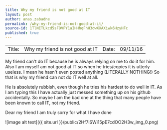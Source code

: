 ```yaml
---
title: Why my friend is not good at IT
layout: post
author: anas.zabadne
permalink: /why-my-friend-is-not-good-at-it/
source-id: 1TlNITLkcd5sF9VPY1aIHHhqFhH3dwXXAXiwk6HzyHFc
published: true
---
```

<table>
  <tr>
    <td>Title:  </td>
    <td>Why my friend is not good at IT</td>
    <td> Date:  </td>
    <td>09/11/16</td>
  </tr>
</table>


My friend can't do IT because he is always relying on me to do it for him. Also I am myself am not good at IT so when he tries/copies it is utterly useless. I mean he hasn't even posted anything (LITERALLY NOTHING!) So that is why my friend can not do IT well at all.

He is absolutely rubbish, even though he tries his hardest to do well in IT. As I am typing this I have actually just messed something up on his github accidentally. So maybe I am the bad one at the thing that many people have been known to call IT, not my friend. 

Dear my friend I am truly sorry for what I have done

![image alt text]({{ site.url }}/public/2Hf7lSWi15pE7cdOO2H3w_img_0.png)

